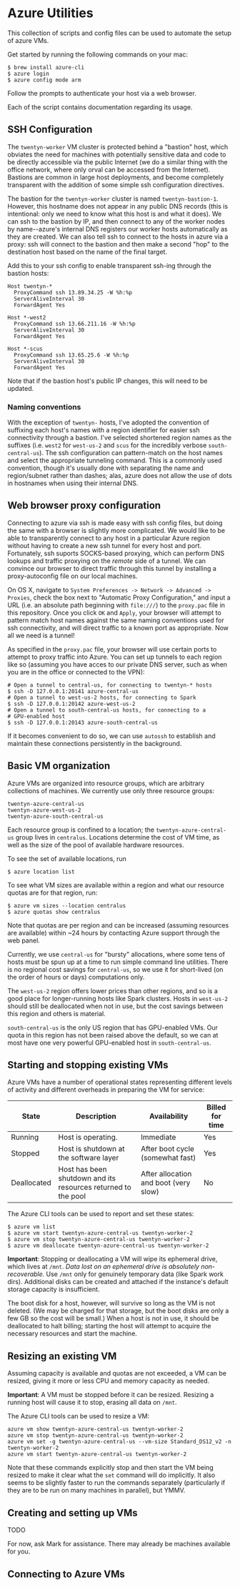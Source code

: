 # Azure Utilities

This collection of scripts and config files can be used to automate the setup of azure VMs.

Get started by running the following commands on your mac:
```Shell
$ brew install azure-cli
$ azure login
$ azure config mode arm
```
Follow the prompts to authenticate your host via a web browser.

Each of the script contains documentation regarding its usage.


## SSH Configuration

The `twentyn-worker` VM cluster is protected behind a "bastion" host,
which obviates the need for machines with potentially sensitive data
and code to be directly accessible via the public Internet (we do a
similar thing with the office network, where only orval can be
accessed from the Internet).  Bastions are common in large host
deployments, and become completely transparent with the addition of
some simple ssh configuration directives.

The bastion for the `twentyn-worker` cluster is named
`twentyn-bastion-1`.  However, this hostname does not appear in any
public DNS records (this is intentional: only we need to know what
this host is and what it does).  We can ssh to the bastion by IP, and
then connect to any of the worker nodes by name--azure's internal DNS
registers our worker hosts automatically as they are created.  We can
also tell ssh to connect to the hosts in azure via a proxy: ssh will
connect to the bastion and then make a second "hop" to the destination
host based on the name of the final target.

Add this to your ssh config to enable transparent ssh-ing through the bastion hosts:
```
Host twentyn-*
  ProxyCommand ssh 13.89.34.25 -W %h:%p
  ServerAliveInterval 30
  ForwardAgent Yes

Host *-west2
  ProxyCommand ssh 13.66.211.16 -W %h:%p
  ServerAliveInterval 30
  ForwardAgent Yes

Host *-scus
  ProxyCommand ssh 13.65.25.6 -W %h:%p
  ServerAliveInterval 30
  ForwardAgent Yes
```

Note that if the bastion host's public IP changes, this will need to
be updated.

### Naming conventions

With the exception of `twentyn-` hosts, I've adopted the convention of
suffixing each host's names with a region identifier for easier ssh
connectivity through a bastion.  I've selected shortened region names
as the suffixes (i.e. `west2` for `west-us-2` and `scus` for the
incredibly verbose `south-central-us`).  The ssh configuration can
pattern-match on the host names and select the appropriate tunneling
command.  This is a commonly used convention, though it's usually done
with separating the name and region/subnet rather than dashes; alas,
azure does not allow the use of dots in hostnames when using their
internal DNS.

## Web browser proxy configuration

Connecting to azure via ssh is made easy with ssh config files, but
doing the same with a browser is slightly more complicated.  We would
like to be able to transparently connect to any host in a particular
Azure region without having to create a new ssh tunnel for every host
and port.  Fortunately, ssh suports SOCKS-based proxying, which can
perform DNS lookups and traffic proxying on the *remote* side of a
tunnel.  We can convince our browser to direct traffic through this
tunnel by installing a proxy-autoconfig file on our local machines.

On OS X, navigate to `System Preferences -> Network -> Advanced -> Proxies`,
check the box next to "Automatic Proxy Configuration," and input a URL
(i.e. an absolute path beginning with `file:///`) to the `proxy.pac`
file in this repository.  Once you click `OK` and `Apply`, your
browser will attempt to pattern match host names against the same
naming conventions used for ssh connectivity, and will direct traffic
to a known port as appropriate.  Now all we need is a tunnel!

As specified in the `proxy.pac` file, your browser will use certain
ports to attempt to proxy traffic into Azure.  You can set up tunnels
to each region like so (assuming you have acces to our private DNS
server, such as when you are in the office or connected to the VPN):
```
# Open a tunnel to central-us, for connecting to twentyn-* hosts
$ ssh -D 127.0.0.1:20141 azure-central-us
# Open a tunnel to west-us-2 hosts, for connecting to Spark
$ ssh -D 127.0.0.1:20142 azure-west-us-2
# Open a tunnel to south-central-us hosts, for connecting to a
# GPU-enabled host
$ ssh -D 127.0.0.1:20143 azure-south-central-us
```

If it becomes convenient to do so, we can use `autossh` to establish
and maintain these connections persistently in the background.

## Basic VM organization

Azure VMs are organized into resource groups, which are arbitrary
collections of machines.  We currently use only three resource groups:
```
twentyn-azure-central-us
twentyn-azure-west-us-2
twentyn-azure-south-central-us
```

Each resource group is confined to a location; the
`twentyn-azure-central-us` group lives in `centralus`.  Locations
determine the cost of VM time, as well as the size of the pool of
available hardware resources.

To see the set of available locations, run
```
$ azure location list
```

To see what VM sizes are available within a region and what our
resource quotas are for that region, run:
```
$ azure vm sizes --location centralus
$ azure quotas show centralus
```

Note that quotas are per region and can be increased (assuming
resources are available) within ~24 hours by contacting Azure support
through the web panel.

Currently, we use `central-us` for "bursty" allocations, where some
tens of hosts must be spun up at a time to run simple command line
utilities.  There is no regional cost savings for `central-us`, so we
use it for short-lived (on the order of hours or days) computations
only.

The `west-us-2` region offers lower prices than other regions, and so
is a good place for longer-running hosts like Spark clusters.  Hosts
in `west-us-2` should still be deallocated when not in use, but the
cost savings between this region and others is material.

`south-central-us` is the only US region that has GPU-enabled VMs.
Our quota in this region has not been raised above the default, so we
can at most have one very powerful GPU-enabled host in `south-central-us`.

## Starting and stopping existing VMs

Azure VMs have a number of operational states representing different
levels of activity and different overheads in preparing the VM for
service:

State | Description | Availability | Billed for time
--- | --- | --- | ---
Running | Host is operating. | Immediate | Yes
Stopped | Host is shutdown at the software layer | After boot cycle (somewhat fast) | Yes
Deallocated | Host has been shutdown and its resources returned to the pool | After allocation and boot (very slow) | No

The Azure CLI tools can be used to report and set these states:
```
$ azure vm list
$ azure vm start twentyn-azure-central-us twentyn-worker-2
$ azure vm stop twentyn-azure-central-us twentyn-worker-2
$ azure vm deallocate twentyn-azure-central-us twentyn-worker-2
```

**Important**: Stopping or deallocating a VM will wipe its ephemeral
drive, which lives at `/mnt`.  *Data lost on an ephemeral drive is
absolutely non-recoverable.* Use `/mnt` only for genuinely temporary
data (like Spark work dirs).  Additional disks can be created and
attached if the instance's default storage capacity is insufficient.

The boot disk for a host, however, will survive so long as the VM is
not deleted.  (We may be charged for that storage, but the boot disks
are only a few GB so the cost will be small.)  When a host is not in
use, it should be deallocated to halt billing; starting the host will
attempt to acquire the necessary resources and start the machine.

## Resizing an existing VM

Assuming capacity is available and quotas are not exceeded, a VM can
be resized, giving it more or less CPU and memory capacity as needed.

**Important**: A VM must be stopped before it can be resized.
Resizing a running host will cause it to stop, erasing all data on
`/mnt`.

The Azure CLI tools can be used to resize a VM:
```
azure vm show twentyn-azure-central-us twentyn-worker-2
azure vm stop twentyn-azure-central-us twentyn-worker-2
azure vm set -g twentyn-azure-central-us --vm-size Standard_DS12_v2 -n twentyn-worker-2
azure vm start twentyn-azure-central-us twentyn-worker-2
```

Note that these commands explicitly stop and then start the VM being
resized to make it clear what the `set` command will do implicitly.
It also seems to be slightly faster to run the commands separately
(particularly if they are to be run on many machines in parallel), but
YMMV.

## Creating and setting up VMs

TODO

For now, ask Mark for assistance.  There may already be machines available for you.

## Connecting to Azure VMs
